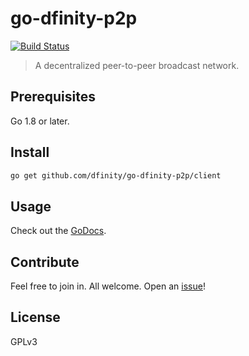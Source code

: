 # go-dfinity-p2p
[![Build Status](https://travis-ci.org/dfinity/go-dfinity-p2p.svg?branch=master)](https://travis-ci.org/dfinity/go-dfinity-p2p)

> A decentralized peer-to-peer broadcast network.

## Prerequisites

Go 1.8 or later.

## Install

```sh
go get github.com/dfinity/go-dfinity-p2p/client
```

## Usage

Check out the [GoDocs](https://godoc.org/github.com/dfinity/go-dfinity-p2p/client).

## Contribute

Feel free to join in. All welcome. Open an [issue](https://github.com/dfinity/go-dfinity-p2p/issues)!

## License

GPLv3
